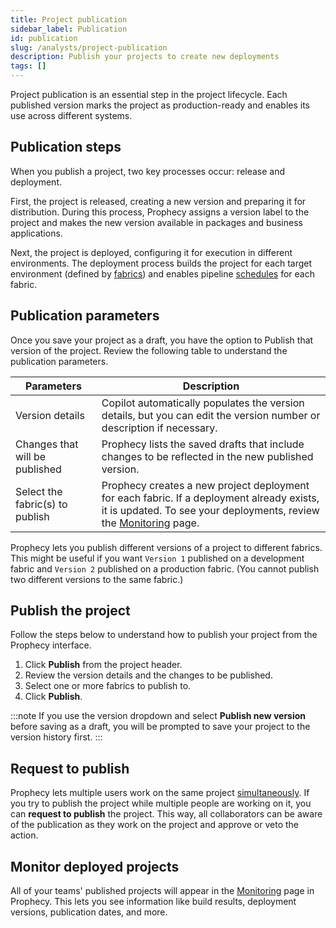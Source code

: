 ```yaml
---
title: Project publication
sidebar_label: Publication
id: publication
slug: /analysts/project-publication
description: Publish your projects to create new deployments
tags: []
---
```


Project publication is an essential step in the project lifecycle. Each published version marks the project as production-ready and enables its use across different systems.

## Publication steps

When you publish a project, two key processes occur: release and deployment.

First, the project is released, creating a new version and preparing it for distribution. During this process, Prophecy assigns a version label to the project and makes the new version available in packages and business applications.

Next, the project is deployed, configuring it for execution in different environments. The deployment process builds the project for each target environment (defined by [fabrics](docs/getting-started/concepts/fabrics.md)) and enables pipeline [schedules](docs/analysts/scheduling.md) for each fabric.

## Publication parameters

Once you save your project as a draft, you have the option to Publish that version of the project. Review the following table to understand the publication parameters.

| Parameters                      | Description                                                                                                                                                                                      |
| ------------------------------- | ------------------------------------------------------------------------------------------------------------------------------------------------------------------------------------------------ |
| Version details                 | Copilot automatically populates the version details, but you can edit the version number or description if necessary.                                                                            |
| Changes that will be published  | Prophecy lists the saved drafts that include changes to be reflected in the new published version.                                                                                               |
| Select the fabric(s) to publish | Prophecy creates a new project deployment for each fabric. If a deployment already exists, it is updated. To see your deployments, review the [Monitoring](docs/analysts/observability.md) page. |

Prophecy lets you publish different versions of a project to different fabrics. This might be useful if you want `Version 1` published on a development fabric and `Version 2` published on a production fabric. (You cannot publish two different versions to the same fabric.)

## Publish the project

Follow the steps below to understand how to publish your project from the Prophecy interface.

1. Click **Publish** from the project header.
1. Review the version details and the changes to be published.
1. Select one or more fabrics to publish to.
1. Click **Publish**.

:::note
If you use the version dropdown and select **Publish new version** before saving as a draft, you will be prompted to save your project to the version history first.
:::

## Request to publish

Prophecy lets multiple users work on the same project [simultaneously](docs/analysts/development/collaboration/collaboration.md). If you try to publish the project while multiple people are working on it, you can **request to publish** the project. This way, all collaborators can be aware of the publication as they work on the project and approve or veto the action.

## Monitor deployed projects

All of your teams' published projects will appear in the [Monitoring](docs/analysts/observability.md) page in Prophecy. This lets you see information like build results, deployment versions, publication dates, and more.
